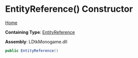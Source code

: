 # EntityReference\(\) Constructor

[Home](../../../README.md)

**Containing Type**: [EntityReference](../README.md)

**Assembly**: LDtkMonogame\.dll

```csharp
public EntityReference()
```

